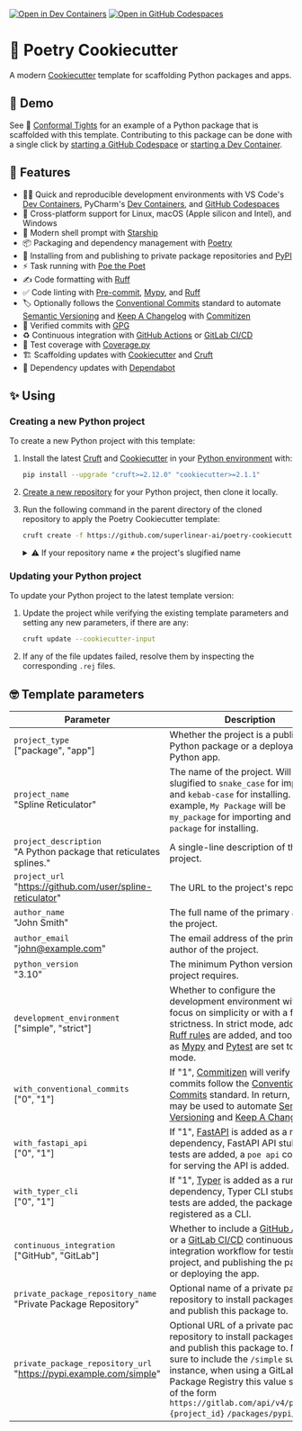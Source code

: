 [![Open in Dev Containers](https://img.shields.io/static/v1?label=Dev%20Containers&message=Open&color=blue&logo=data:image/svg%2bxml;base64,PHN2ZyB4bWxucz0iaHR0cDovL3d3dy53My5vcmcvMjAwMC9zdmciIHZpZXdCb3g9IjAgMCAyNCAyNCI+PHBhdGggZmlsbD0iI2ZmZiIgZD0iTTE3IDE2VjdsLTYgNU0yIDlWOGwxLTFoMWw0IDMgOC04aDFsNCAyIDEgMXYxNGwtMSAxLTQgMmgtMWwtOC04LTQgM0gzbC0xLTF2LTFsMy0zIi8+PC9zdmc+)](https://vscode.dev/redirect?url=vscode://ms-vscode-remote.remote-containers/cloneInVolume?url=https://github.com/superlinear-ai/poetry-cookiecutter) [![Open in GitHub Codespaces](https://img.shields.io/static/v1?label=GitHub%20Codespaces&message=Open&color=blue&logo=github)](https://github.com/codespaces/new?hide_repo_select=true&ref=main&repo=444870763)

# 🍪 Poetry Cookiecutter

A modern [Cookiecutter](https://github.com/cookiecutter/cookiecutter) template for scaffolding Python packages and apps.

## 🍿 Demo

See 👖 [Conformal Tights](https://github.com/superlinear-ai/conformal-tights) for an example of a Python package that is scaffolded with this template. Contributing to this package can be done with a single click by [starting a GitHub Codespace](https://github.com/codespaces/new?hide_repo_select=true&ref=main&repo=765698489&skip_quickstart=true) or [starting a Dev Container](https://vscode.dev/redirect?url=vscode://ms-vscode-remote.remote-containers/cloneInVolume?url=https://github.com/superlinear-ai/conformal-tights).

## 🎁 Features

- 🧑‍💻 Quick and reproducible development environments with VS Code's [Dev Containers](https://code.visualstudio.com/docs/devcontainers/containers), PyCharm's [Dev Containers](https://www.jetbrains.com/help/pycharm/start-dev-container-inside-ide.html), and [GitHub Codespaces](https://github.com/features/codespaces)
- 🌈 Cross-platform support for Linux, macOS (Apple silicon and Intel), and Windows
- 🐚 Modern shell prompt with [Starship](https://github.com/starship/starship)
- 📦 Packaging and dependency management with [Poetry](https://github.com/python-poetry/poetry)
- 🚚 Installing from and publishing to private package repositories and [PyPI](https://pypi.org/)
- ⚡️ Task running with [Poe the Poet](https://github.com/nat-n/poethepoet)
- ✍️ Code formatting with [Ruff](https://github.com/charliermarsh/ruff)
- ✅ Code linting with [Pre-commit](https://pre-commit.com/), [Mypy](https://github.com/python/mypy), and [Ruff](https://github.com/charliermarsh/ruff)
- 🏷 Optionally follows the [Conventional Commits](https://www.conventionalcommits.org/) standard to automate [Semantic Versioning](https://semver.org/) and [Keep A Changelog](https://keepachangelog.com/) with [Commitizen](https://github.com/commitizen-tools/commitizen)
- 💌 Verified commits with [GPG](https://gnupg.org/)
- ♻️ Continuous integration with [GitHub Actions](https://docs.github.com/en/actions) or [GitLab CI/CD](https://docs.gitlab.com/ee/ci/)
- 🧪 Test coverage with [Coverage.py](https://github.com/nedbat/coveragepy)
- 🏗 Scaffolding updates with [Cookiecutter](https://github.com/cookiecutter/cookiecutter) and [Cruft](https://github.com/cruft/cruft)
- 🧰 Dependency updates with [Dependabot](https://docs.github.com/en/code-security/supply-chain-security/keeping-your-dependencies-updated-automatically/about-dependabot-version-updates)

## ✨ Using

### Creating a new Python project

To create a new Python project with this template:

1. Install the latest [Cruft](https://github.com/cruft/cruft) and [Cookiecutter](https://github.com/cookiecutter/cookiecutter) in your [Python environment](https://github.com/pyenv/pyenv-virtualenv) with:

   ```sh
   pip install --upgrade "cruft>=2.12.0" "cookiecutter>=2.1.1"
   ```

2. [Create a new repository](https://github.com/new) for your Python project, then clone it locally.
3. Run the following command in the parent directory of the cloned repository to apply the Poetry Cookiecutter template:

   ```sh
   cruft create -f https://github.com/superlinear-ai/poetry-cookiecutter
   ```

   <details>

   <summary>⚠️ If your repository name ≠ the project's slugified name</summary>

   If your repository name differs from your project's slugified name (see `project_name` in the [Template parameters](https://github.com/superlinear-ai/poetry-cookiecutter#-template-parameters) below), you will need to copy the scaffolded project into the repository with:

      ```sh
      cp -r {project-name}/ {repository-name}/
      ```

   </details>

### Updating your Python project

To update your Python project to the latest template version:

1. Update the project while verifying the existing template parameters and setting any new parameters, if there are any:

   ```sh
   cruft update --cookiecutter-input
   ```

2. If any of the file updates failed, resolve them by inspecting the corresponding `.rej` files.

## 🤓 Template parameters

| Parameter                                                                 | Description                                                                                                                                                                                                                                                                                                                           |
| ------------------------------------------------------------------------- | ------------------------------------------------------------------------------------------------------------------------------------------------------------------------------------------------------------------------------------------------------------------------------------------------------------------------------------- |
| `project_type` <br> ["package", "app"]                                    | Whether the project is a publishable Python package or a deployable Python app.                                                                                                                                                                                                                                                       |
| `project_name` <br> "Spline Reticulator"                                  | The name of the project. Will be slugified to `snake_case` for importing and `kebab-case` for installing. For example, `My Package` will be `my_package` for importing and `my-package` for installing.                                                                                                                               |
| `project_description` <br> "A Python package that reticulates splines."   | A single-line description of the project.                                                                                                                                                                                                                                                                                             |
| `project_url` <br> "<https://github.com/user/spline-reticulator>"         | The URL to the project's repository.                                                                                                                                                                                                                                                                                                  |
| `author_name` <br> "John Smith"                                           | The full name of the primary author of the project.                                                                                                                                                                                                                                                                                   |
| `author_email` <br> "<john@example.com>"                                  | The email address of the primary author of the project.                                                                                                                                                                                                                                                                               |
| `python_version` <br> "3.10"                                              | The minimum Python version that the project requires.                                                                                                                                                                                                                                                                                 |
| `development_environment` <br> ["simple", "strict"]                       | Whether to configure the development environment with a focus on simplicity or with a focus on strictness. In strict mode, additional [Ruff rules](https://docs.astral.sh/ruff/rules/) are added, and tools such as [Mypy](https://github.com/python/mypy) and [Pytest](https://github.com/pytest-dev/pytest) are set to strict mode. |
| `with_conventional_commits` <br> ["0", "1"]                               | If "1", [Commitizen](https://github.com/commitizen-tools/commitizen) will verify that your commits follow the [Conventional Commits](https://www.conventionalcommits.org/) standard. In return, `cz bump` may be used to automate [Semantic Versioning](https://semver.org/) and [Keep A Changelog](https://keepachangelog.com/).     |
| `with_fastapi_api` <br> ["0", "1"]                                        | If "1", [FastAPI](https://github.com/tiangolo/fastapi) is added as a run time dependency, FastAPI API stubs and tests are added, a `poe api` command for serving the API is added.                                                                                                                                                    |
| `with_typer_cli` <br> ["0", "1"]                                          | If "1", [Typer](https://github.com/tiangolo/typer) is added as a run time dependency, Typer CLI stubs and tests are added, the package itself is registered as a CLI.                                                                                                                                                                 |
| `continuous_integration` <br> ["GitHub", "GitLab"]                        | Whether to include a [GitHub Actions](https://docs.github.com/en/actions) or a [GitLab CI/CD](https://docs.gitlab.com/ee/ci/) continuous integration workflow for testing the project, and publishing the package or deploying the app.                                                                                               |
| `private_package_repository_name` <br> "Private Package Repository"       | Optional name of a private package repository to install packages from and publish this package to.                                                                                                                                                                                                                                   |
| `private_package_repository_url` <br> "<https://pypi.example.com/simple>" | Optional URL of a private package repository to install packages from and publish this package to. Make sure to include the `/simple` suffix. For instance, when using a GitLab Package Registry this value should be of the form `https://gitlab.com/api/v4/projects/` `{project_id}` `/packages/pypi/simple`.                       |
